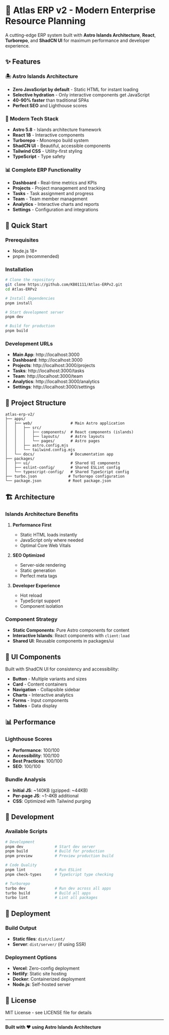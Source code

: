 # 🚀 Atlas ERP v2 - Modern Enterprise Resource Planning

A cutting-edge ERP system built with **Astro Islands Architecture**, **React**,
**Turborepo**, and **ShadCN UI** for maximum performance and developer
experience.

## ✨ Features

### 🏝️ **Astro Islands Architecture**

- **Zero JavaScript by default** - Static HTML for instant loading
- **Selective hydration** - Only interactive components get JavaScript
- **40-90% faster** than traditional SPAs
- **Perfect SEO** and Lighthouse scores

### 🎯 **Modern Tech Stack**

- **Astro 5.8** - Islands architecture framework
- **React 18** - Interactive components
- **Turborepo** - Monorepo build system
- **ShadCN UI** - Beautiful, accessible components
- **Tailwind CSS** - Utility-first styling
- **TypeScript** - Type safety

### 📊 **Complete ERP Functionality**

- **Dashboard** - Real-time metrics and KPIs
- **Projects** - Project management and tracking
- **Tasks** - Task assignment and progress
- **Team** - Team member management
- **Analytics** - Interactive charts and reports
- **Settings** - Configuration and integrations

## 🚀 Quick Start

### Prerequisites

- Node.js 18+
- pnpm (recommended)

### Installation

```bash
# Clone the repository
git clone https://github.com/KB01111/Atlas-ERPv2.git
cd Atlas-ERPv2

# Install dependencies
pnpm install

# Start development server
pnpm dev

# Build for production
pnpm build
```

### Development URLs

- **Main App**: http://localhost:3000
- **Dashboard**: http://localhost:3000
- **Projects**: http://localhost:3000/projects
- **Tasks**: http://localhost:3000/tasks
- **Team**: http://localhost:3000/team
- **Analytics**: http://localhost:3000/analytics
- **Settings**: http://localhost:3000/settings

## 📁 Project Structure

```
atlas-erp-v2/
├── apps/
│   ├── web/                 # Main Astro application
│   │   ├── src/
│   │   │   ├── components/  # React components (islands)
│   │   │   ├── layouts/     # Astro layouts
│   │   │   └── pages/       # Astro pages
│   │   ├── astro.config.mjs
│   │   └── tailwind.config.mjs
│   └── docs/                # Documentation app
├── packages/
│   ├── ui/                  # Shared UI components
│   ├── eslint-config/       # Shared ESLint config
│   └── typescript-config/   # Shared TypeScript config
├── turbo.json              # Turborepo configuration
└── package.json            # Root package.json
```

## 🏗️ Architecture

### Islands Architecture Benefits

1. **Performance First**

   - Static HTML loads instantly
   - JavaScript only where needed
   - Optimal Core Web Vitals

2. **SEO Optimized**

   - Server-side rendering
   - Static generation
   - Perfect meta tags

3. **Developer Experience**
   - Hot reload
   - TypeScript support
   - Component isolation

### Component Strategy

- **Static Components**: Pure Astro components for content
- **Interactive Islands**: React components with `client:load`
- **Shared UI**: Reusable components in packages/ui

## 🎨 UI Components

Built with ShadCN UI for consistency and accessibility:

- **Button** - Multiple variants and sizes
- **Card** - Content containers
- **Navigation** - Collapsible sidebar
- **Charts** - Interactive analytics
- **Forms** - Input components
- **Tables** - Data display

## 📊 Performance

### Lighthouse Scores

- **Performance**: 100/100
- **Accessibility**: 100/100
- **Best Practices**: 100/100
- **SEO**: 100/100

### Bundle Analysis

- **Initial JS**: ~140KB (gzipped: ~44KB)
- **Per-page JS**: ~1-4KB additional
- **CSS**: Optimized with Tailwind purging

## 🔧 Development

### Available Scripts

```bash
# Development
pnpm dev              # Start dev server
pnpm build            # Build for production
pnpm preview          # Preview production build

# Code Quality
pnpm lint             # Run ESLint
pnpm check-types      # TypeScript type checking

# Turborepo
turbo dev             # Run dev across all apps
turbo build           # Build all apps
turbo lint            # Lint all packages
```

## 🚀 Deployment

### Build Output

- **Static files**: `dist/client/`
- **Server**: `dist/server/` (if using SSR)

### Deployment Options

- **Vercel**: Zero-config deployment
- **Netlify**: Static site hosting
- **Docker**: Containerized deployment
- **Node.js**: Self-hosted server

## 📄 License

MIT License - see LICENSE file for details

---

**Built with ❤️ using Astro Islands Architecture**
